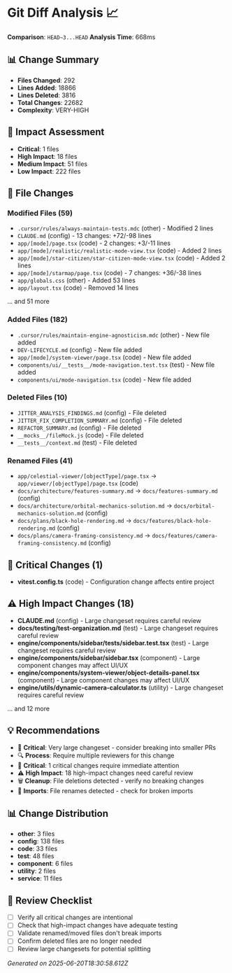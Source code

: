 # Git Diff Analysis 📈

**Comparison**: `HEAD~3...HEAD`
**Analysis Time**: 668ms

## 📊 Change Summary
- **Files Changed**: 292
- **Lines Added**: 18866
- **Lines Deleted**: 3816
- **Total Changes**: 22682
- **Complexity**: VERY-HIGH

## 🎯 Impact Assessment
- **Critical**: 1 files
- **High Impact**: 18 files
- **Medium Impact**: 51 files
- **Low Impact**: 222 files

## 📁 File Changes

### Modified Files (59)
- `.cursor/rules/always-maintain-tests.mdc` (other) - Modified 2 lines
- `CLAUDE.md` (config) - 13 changes: +72/-98 lines
- `app/[mode]/page.tsx` (code) - 2 changes: +3/-11 lines
- `app/[mode]/realistic/realistic-mode-view.tsx` (code) - Added 2 lines
- `app/[mode]/star-citizen/star-citizen-mode-view.tsx` (code) - Added 2 lines
- `app/[mode]/starmap/page.tsx` (code) - 7 changes: +36/-38 lines
- `app/globals.css` (other) - Added 53 lines
- `app/layout.tsx` (code) - Removed 14 lines

... and 51 more

### Added Files (182)
- `.cursor/rules/maintain-engine-agnosticism.mdc` (other) - New file added
- `DEV-LIFECYCLE.md` (config) - New file added
- `app/[mode]/system-viewer/page.tsx` (code) - New file added
- `components/ui/__tests__/mode-navigation.test.tsx` (test) - New file added
- `components/ui/mode-navigation.tsx` (code) - New file added

### Deleted Files (10)
- `JITTER_ANALYSIS_FINDINGS.md` (config) - File deleted
- `JITTER_FIX_COMPLETION_SUMMARY.md` (config) - File deleted
- `REFACTOR_SUMMARY.md` (config) - File deleted
- `__mocks__/fileMock.js` (code) - File deleted
- `__tests__/context.md` (test) - File deleted

### Renamed Files (41)
- `app/celestial-viewer/[objectType]/page.tsx` → `app/viewer/[objectType]/page.tsx` (code)
- `docs/architecture/features-summary.md` → `docs/features-summary.md` (config)
- `docs/architecture/orbital-mechanics-solution.md` → `docs/orbital-mechanics-solution.md` (config)
- `docs/plans/black-hole-rendering.md` → `docs/features/black-hole-rendering.md` (config)
- `docs/plans/camera-framing-consistency.md` → `docs/features/camera-framing-consistency.md` (config)

## 🚨 Critical Changes (1)
- **vitest.config.ts** (code) - Configuration change affects entire project

## ⚠️ High Impact Changes (18)
- **CLAUDE.md** (config) - Large changeset requires careful review
- **docs/testing/test-organization.md** (test) - Large changeset requires careful review
- **engine/components/sidebar/__tests__/sidebar.test.tsx** (test) - Large changeset requires careful review
- **engine/components/sidebar/sidebar.tsx** (component) - Large component changes may affect UI/UX
- **engine/components/system-viewer/object-details-panel.tsx** (component) - Large component changes may affect UI/UX
- **engine/utils/dynamic-camera-calculator.ts** (utility) - Large changeset requires careful review

... and 12 more

## 💡 Recommendations
- 🚨 **Critical**: Very large changeset - consider breaking into smaller PRs
- 🔍 **Process**: Require multiple reviewers for this change
- 🚨 **Critical**: 1 critical changes require immediate attention
- ⚠️ **High Impact**: 18 high-impact changes need careful review
- 🗑️ **Cleanup**: File deletions detected - verify no breaking changes
- 📝 **Imports**: File renames detected - check for broken imports

## 📊 Change Distribution
- **other**: 3 files
- **config**: 138 files
- **code**: 33 files
- **test**: 48 files
- **component**: 6 files
- **utility**: 2 files
- **service**: 11 files

## 🎯 Review Checklist
- [ ] Verify all critical changes are intentional
- [ ] Check that high-impact changes have adequate testing
- [ ] Validate renamed/moved files don't break imports
- [ ] Confirm deleted files are no longer needed
- [ ] Review large changesets for potential splitting

*Generated on 2025-06-20T18:30:58.612Z*
